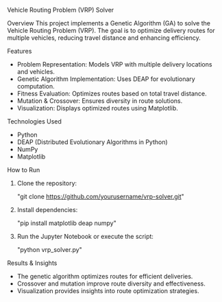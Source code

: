Vehicle Routing Problem (VRP) Solver

Overview
This project implements a Genetic Algorithm (GA) to solve the Vehicle Routing Problem (VRP). The goal is to optimize delivery routes for multiple vehicles, reducing travel distance and enhancing efficiency.

Features
- Problem Representation: Models VRP with multiple delivery locations and vehicles.
- Genetic Algorithm Implementation: Uses DEAP for evolutionary computation.
- Fitness Evaluation: Optimizes routes based on total travel distance.
- Mutation & Crossover: Ensures diversity in route solutions.
- Visualization: Displays optimized routes using Matplotlib.

Technologies Used
- Python
- DEAP (Distributed Evolutionary Algorithms in Python)
- NumPy
- Matplotlib

How to Run
1. Clone the repository:
   
   "git clone https://github.com/yourusername/vrp-solver.git"
   
2. Install dependencies:
   
   "pip install matplotlib deap numpy"
   
3. Run the Jupyter Notebook or execute the script:
   
   "python vrp_solver.py"

Results & Insights
- The genetic algorithm optimizes routes for efficient deliveries.
- Crossover and mutation improve route diversity and effectiveness.
- Visualization provides insights into route optimization strategies.
